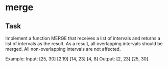 # merge

## Task

Implement a function MERGE that receives a list of intervals and returns a list of intervals as the result. As a result, all overlapping intervals should be merged. All non-overlapping intervals are not affected.

Example:
Input: [25, 30] [2.19] [14, 23] [4, 8] Output: [2, 23] [25, 30]
